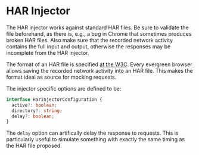 # HAR Injector

The HAR injector works against standard HAR files. Be sure to validate the file beforehand, as there is, e.g., a bug in Chrome that sometimes produces broken HAR files. Also make sure that the recorded network activity contains the full input and output, otherwise the responses may be incomplete from the HAR injector.

The format of an HAR file is specified [at the W3C](https://dvcs.w3.org/hg/webperf/raw-file/tip/specs/HAR/Overview.html). Every evergreen browser allows saving the recorded network activity into an HAR file. This makes the format ideal as source for mocking requests.

The injector specific options are defined to be:

```ts
interface HarInjectorConfiguration {
  active?: boolean;
  directory?: string;
  delay?: boolean;
}
```

The `delay` option can artifically delay the response to requests. This is particularly useful to simulate something with exactly the same timing as the HAR file proposed.

